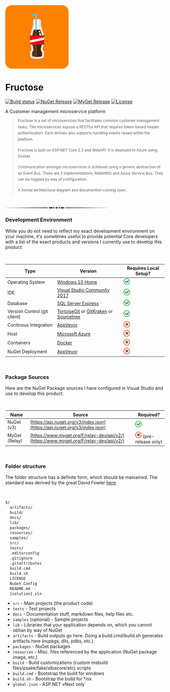 <img src="https://github.com/relay-dev/fructose/raw/master/resources/icon.png?raw=true" alt="Fructose" height="200" width="200">

# Fructose

[![Build status](https://ci.appveyor.com/api/projects/status/8v9lmg4x0di78yl9/branch/master?svg=true)](https://ci.appveyor.com/project/sfergusonATX/fructose/branch/master)
[![NuGet Release](https://img.shields.io/nuget/v/relay.core.plugins.svg)](https://www.nuget.org/packages/Relay.Core.Plugins/)
[![MyGet Release](https://img.shields.io/myget/relay-dev/v/Relay.Core.Plugins.svg)](https://www.myget.org/feed/relay-dev/package/nuget/Relay.Core.Plugins)
[![License](https://img.shields.io/github/license/relay-dev/core-plugins.svg)](https://github.com/relay-dev/core-plugins/blob/master/LICENSE)

A Customer management microservice platform

> <sup>Fructose is a set of microservices that facilitates common customer management tasks. The microservices expose a RESTful API that requires token-based header authentication. Each domain also supports handling events raised within the platform.</sup>
>
> <sup>Fructose is built on ASP.NET Core 2.2 and WebAPI. It is deployed to Azure using Docker.
>
> <sup>Communication amongst microservices is achieved using a generic abstraction of an Event Bus. There are 2 implementations; RabbitMQ and Azure Service Bus. They can be toggled by way of configuration.</sup>
>
> <sup>A formal architectural diagram and documention coming soon.</sup>

<br />

<img src="https://github.com/relay-dev/core-plugins/raw/master/resources/break.jpg?raw=true">

<br />

### Development Environment

While you do not need to reflect my exact development environment on your machine, it's sometimes useful to provide potential Core developers with a list of the exact products and versions I currently use to develop this product:

<br />

Type | Version | Requires Local Setup?
--- | --- | --- 
Operating System | [Windows 10 Home](https://www.microsoft.com/en-us/windows) | <img src="https://github.com/relay-dev/core/raw/master/resources/yes.png?raw=true" alt="Yes" height="20" width="20">
IDE | [Visual Studio Community 2017](https://visualstudio.microsoft.com/downloads/) | <img src="https://github.com/relay-dev/core/raw/master/resources/yes.png?raw=true" alt="Yes" height="20" width="20">
Database | [SQL Server Express](https://www.microsoft.com/en-us/sql-server/sql-server-editions-express) | <img src="https://github.com/relay-dev/core/raw/master/resources/yes.png?raw=true" alt="Yes" height="20" width="20">
Version Control (git client) | [TortoiseGit](https://tortoisegit.org/) or [GitKraken](https://www.gitkraken.com/download) or [Sourcetree](https://www.sourcetreeapp.com/) | <img src="https://github.com/relay-dev/core/raw/master/resources/yes.png?raw=true" alt="Yes" height="20" width="20">
Continous Integration | [AppVeyor](https://ci.appveyor.com/projects) | <img src="https://github.com/relay-dev/core/raw/master/resources/no.png?raw=true" alt="No" height="20" width="20">
Host | [Microsoft Azure](https://azure.microsoft.com/) | <img src="https://github.com/relay-dev/core/raw/master/resources/no.png?raw=true" alt="No" height="20" width="20">
Containers | [Docker](https://www.docker.com/) | <img src="https://github.com/relay-dev/core/raw/master/resources/no.png?raw=true" alt="No" height="20" width="20">
NuGet Deployment | [AppVeyor](https://ci.appveyor.com/projects) | <img src="https://github.com/relay-dev/core/raw/master/resources/no.png?raw=true" alt="No" height="20" width="20">

<br />

### Package Sources

Here are the NuGet Package sources I have configured in Visual Studio and use to develop this product:

<br />

Name | Source | Required?
--- | --- | --- 
NuGet (v3) | [https://api.nuget.org/v3/index.json](https://api.nuget.org/v3/index.json) | <img src="https://github.com/relay-dev/core/raw/master/resources/yes.png?raw=true" alt="Yes" height="20" width="20">
MyGet (Relay) | [https://www.myget.org/F/relay-dev/api/v2/](https://www.myget.org/F/relay-dev/api/v2/) | <img src="https://github.com/relay-dev/core/raw/master/resources/no.png?raw=true" alt="No" height="20" width="20"> (pre-release only)

<br />

### Folder structure

The folder structure has a definite form, which should be mainained. The standard was derived by the great David Fowler [here](https://gist.github.com/davidfowl/ed7564297c61fe9ab814).

<br />

```
$/
  artifacts/
  build/
  docs/
  lib/
  packages/
  resources/
  samples/
  src/
  tests/
  .editorconfig
  .gitignore
  .gitattributes
  build.cmd
  build.sh
  LICENSE
  NuGet.Config
  README.md
  {solution}.sln
```


- `src` - Main projects (the product code)
- `tests` - Test projects
- `docs` - Documentation stuff, markdown files, help files etc.
- `samples` (optional) - Sample projects
- `lib` - Libraries that your application depends on, which you cannot obtian by way of NuGet
- `artifacts` - Build outputs go here. Doing a build.cmd/build.sh generates artifacts here (nupkgs, dlls, pdbs, etc.)
- `packages` - NuGet packages
- `resources` - Misc. files referenced by the application (NuGet package image, etc.)
- `build` - Build customizations (custom msbuild files/psake/fake/albacore/etc) scripts
- `build.cmd` - Bootstrap the build for windows
- `build.sh` - Bootstrap the build for *nix
- `global.json` - ASP.NET vNext only

